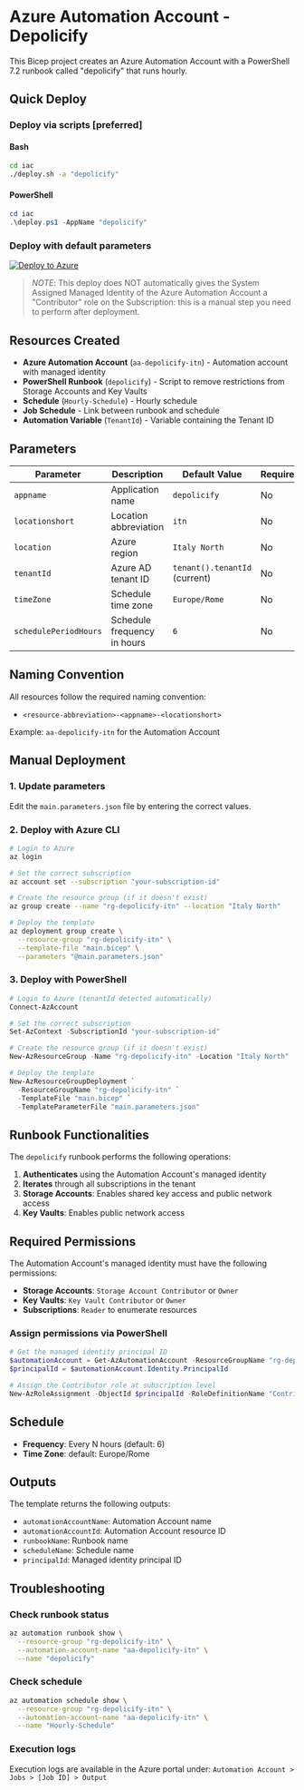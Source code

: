 # Azure Automation Account - Depolicify

This Bicep project creates an Azure Automation Account with a PowerShell 7.2 runbook called "depolicify" that runs hourly.

## Quick Deploy

### Deploy via scripts [preferred]

#### Bash

```bash
cd iac
./deploy.sh -a "depolicify"
```

#### PowerShell

```powershell
cd iac
.\deploy.ps1 -AppName "depolicify"
```

### Deploy with default parameters

[![Deploy to Azure](https://aka.ms/deploytoazurebutton)](https://portal.azure.com/#create/Microsoft.Template/uri/https%3A%2F%2Fraw.githubusercontent.com%2Flgiuliani80%2Fdepolicify%2Fmain%2Fiac%2Fmain.bicep)

> *NOTE*: This deploy does NOT automatically gives the System Assigned Managed Identity of the Azure Automation Account a "Contributor" role on the Subscription: this is a manual step you need to perform after deployment.

## Resources Created

- **Azure Automation Account** (`aa-depolicify-itn`) - Automation account with managed identity
- **PowerShell Runbook** (`depolicify`) - Script to remove restrictions from Storage Accounts and Key Vaults
- **Schedule** (`Hourly-Schedule`) - Hourly schedule
- **Job Schedule** - Link between runbook and schedule
- **Automation Variable** (`TenantId`) - Variable containing the Tenant ID

## Parameters

| Parameter | Description | Default Value | Required |
|-----------|-------------|---------------|----------|
| `appname` | Application name | `depolicify` | No |
| `locationshort` | Location abbreviation | `itn` | No |
| `location` | Azure region | `Italy North` | No |
| `tenantId` | Azure AD tenant ID | `tenant().tenantId` (current) | No |
| `timeZone` | Schedule time zone | `Europe/Rome` | No |
| `schedulePeriodHours` | Schedule frequency in hours | `6` | No |

## Naming Convention

All resources follow the required naming convention:

- `<resource-abbreviation>-<appname>-<locationshort>`

Example: `aa-depolicify-itn` for the Automation Account

## Manual Deployment

### 1. Update parameters

Edit the `main.parameters.json` file by entering the correct values.

### 2. Deploy with Azure CLI

```bash
# Login to Azure
az login

# Set the correct subscription
az account set --subscription "your-subscription-id"

# Create the resource group (if it doesn't exist)
az group create --name "rg-depolicify-itn" --location "Italy North"

# Deploy the template
az deployment group create \
  --resource-group "rg-depolicify-itn" \
  --template-file "main.bicep" \
  --parameters "@main.parameters.json"
```

### 3. Deploy with PowerShell

```powershell
# Login to Azure (tenantId detected automatically)
Connect-AzAccount

# Set the correct subscription
Set-AzContext -SubscriptionId "your-subscription-id"

# Create the resource group (if it doesn't exist)
New-AzResourceGroup -Name "rg-depolicify-itn" -Location "Italy North"

# Deploy the template
New-AzResourceGroupDeployment `
  -ResourceGroupName "rg-depolicify-itn" `
  -TemplateFile "main.bicep" `
  -TemplateParameterFile "main.parameters.json"
```

## Runbook Functionalities

The `depolicify` runbook performs the following operations:

1. **Authenticates** using the Automation Account's managed identity
2. **Iterates** through all subscriptions in the tenant
3. **Storage Accounts**: Enables shared key access and public network access
4. **Key Vaults**: Enables public network access

## Required Permissions

The Automation Account's managed identity must have the following permissions:

- **Storage Accounts**: `Storage Account Contributor` or `Owner`
- **Key Vaults**: `Key Vault Contributor` or `Owner`
- **Subscriptions**: `Reader` to enumerate resources

### Assign permissions via PowerShell

```powershell
# Get the managed identity principal ID
$automationAccount = Get-AzAutomationAccount -ResourceGroupName "rg-depolicify-itn" -Name "aa-depolicify-itn"
$principalId = $automationAccount.Identity.PrincipalId

# Assign the Contributor role at subscription level
New-AzRoleAssignment -ObjectId $principalId -RoleDefinitionName "Contributor" -Scope "/subscriptions/your-subscription-id"
```

## Schedule

- **Frequency**: Every N hours (default: 6)
- **Time Zone**: default: Europe/Rome

## Outputs

The template returns the following outputs:

- `automationAccountName`: Automation Account name
- `automationAccountId`: Automation Account resource ID
- `runbookName`: Runbook name
- `scheduleName`: Schedule name
- `principalId`: Managed identity principal ID

## Troubleshooting

### Check runbook status

```bash
az automation runbook show \
  --resource-group "rg-depolicify-itn" \
  --automation-account-name "aa-depolicify-itn" \
  --name "depolicify"
```

### Check schedule

```bash
az automation schedule show \
  --resource-group "rg-depolicify-itn" \
  --automation-account-name "aa-depolicify-itn" \
  --name "Hourly-Schedule"
```

### Execution logs

Execution logs are available in the Azure portal under:
`Automation Account > Jobs > [Job ID] > Output`
